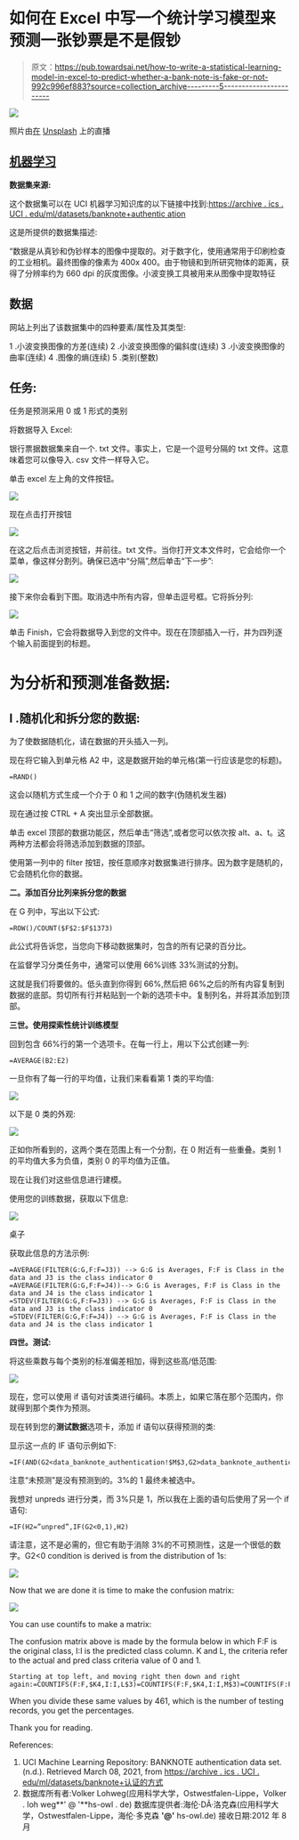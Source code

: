 # 如何在 Excel 中写一个统计学习模型来预测一张钞票是不是假钞

> 原文：<https://pub.towardsai.net/how-to-write-a-statistical-learning-model-in-excel-to-predict-whether-a-bank-note-is-fake-or-not-992c996ef883?source=collection_archive---------5----------------------->

![](img/0db3def1f7246d25eb45da211ce00c4d.png)

照片由[在](https://unsplash.com/@gobankingrates?utm_source=unsplash&utm_medium=referral&utm_content=creditCopyText) [Unsplash](https://unsplash.com/s/photos/bank-note?utm_source=unsplash&utm_medium=referral&utm_content=creditCopyText) 上的直播

## [机器学习](https://towardsai.net/p/category/machine-learning)

**数据集来源:**

这个数据集可以在 UCI 机器学习知识库的以下链接中找到:[https://archive . ics . UCI . edu/ml/datasets/banknote+authentic ation](https://archive.ics.uci.edu/ml/datasets/banknote+authentication)

这是所提供的数据集描述:

“数据是从真钞和伪钞样本的图像中提取的。对于数字化，使用通常用于印刷检查的工业相机。最终图像的像素为 400x 400。由于物镜和到所研究物体的距离，获得了分辨率约为 660 dpi 的灰度图像。小波变换工具被用来从图像中提取特征

## 数据

网站上列出了该数据集中的四种要素/属性及其类型:

1 .小波变换图像的方差(连续)
2 .小波变换图像的偏斜度(连续)
3 .小波变换图像的曲率(连续)
4 .图像的熵(连续)
5 .类别(整数)

## 任务:

任务是预测采用 0 或 1 形式的类别

将数据导入 Excel:

银行票据数据集来自一个. txt 文件。事实上，它是一个逗号分隔的 txt 文件。这意味着您可以像导入. csv 文件一样导入它。

单击 excel 左上角的文件按钮。

![](img/c321837058e9d98bedb64043cb71abe4.png)

现在点击打开按钮

![](img/a591c9a5ca55fe07932684606b84987c.png)

在这之后点击浏览按钮，并前往。txt 文件。当你打开文本文件时，它会给你一个菜单，像这样分割列。确保已选中“分隔”,然后单击“下一步”:

![](img/e92a5bfb4ef2248353632f4c59174ea7.png)

接下来你会看到下图。取消选中所有内容，但单击逗号框。它将拆分列:

![](img/4a0bbb14b2888107fa98983610324bbc.png)

单击 Finish，它会将数据导入到您的文件中。现在在顶部插入一行，并为四列逐个输入前面提到的标题。

# 为分析和预测准备数据:

## I .随机化和拆分您的数据:

为了使数据随机化，请在数据的开头插入一列。

现在将它输入到单元格 A2 中，这是数据开始的单元格(第一行应该是您的标题)。

```
=RAND()
```

这会以随机方式生成一个介于 0 和 1 之间的数字(伪随机发生器)

现在通过按 CTRL + A 突出显示全部数据。

单击 excel 顶部的数据功能区，然后单击“筛选”,或者您可以依次按 alt、a、t。这两种方法都会将筛选添加到数据的顶部。

使用第一列中的 filter 按钮，按任意顺序对数据集进行排序。因为数字是随机的，它会随机化你的数据。

**二。添加百分比列来拆分您的数据**

在 G 列中，写出以下公式:

```
=ROW()/COUNT($F$2:$F$1373)
```

此公式将告诉您，当您向下移动数据集时，包含的所有记录的百分比。

在监督学习分类任务中，通常可以使用 66%训练 33%测试的分割。

这就是我们将要做的。低头直到你得到 66%,然后把 66%之后的所有内容复制到数据的底部。剪切所有行并粘贴到一个新的选项卡中。复制列名，并将其添加到顶部。

**三世。使用探索性统计训练模型**

回到包含 66%行的第一个选项卡。在每一行上，用以下公式创建一列:

```
=AVERAGE(B2:E2)
```

一旦你有了每一行的平均值，让我们来看看第 1 类的平均值:

![](img/246c4f51e04c3fc2cae5c5ea2852e377.png)

以下是 0 类的外观:

![](img/cb6b276868c8552e24fedc79397661fd.png)

正如你所看到的，这两个类在范围上有一个分割，在 0 附近有一些重叠。类别 1 的平均值大多为负值，类别 0 的平均值为正值。

现在让我们对这些信息进行建模。

使用您的训练数据，获取以下信息:

![](img/de8fc46f1245485b8cfc23b45bd221dd.png)

桌子

获取此信息的方法示例:

```
=AVERAGE(FILTER(G:G,F:F=J3)) --> G:G is Averages, F:F is Class in the data and J3 is the class indicator 0
=AVERAGE(FILTER(G:G,F:F=J4))--> G:G is Averages, F:F is Class in the data and J4 is the class indicator 1
=STDEV(FILTER(G:G,F:F=J3)) --> G:G is Averages, F:F is Class in the data and J3 is the class indicator 0
=STDEV(FILTER(G:G,F:F=J4)) --> G:G is Averages, F:F is Class in the data and J4 is the class indicator 1
```

**四世。测试:**

将这些乘数与每个类别的标准偏差相加，得到这些高/低范围:

![](img/b74d086eaf492b34e4d39abab8e9dc95.png)

现在，您可以使用 if 语句对该类进行编码。本质上，如果它落在那个范围内，你就得到那个类作为预测。

现在转到您的**测试数据**选项卡，添加 if 语句以获得预测的类:

显示这一点的 IF 语句示例如下:

```
=IF(AND(G2<data_banknote_authentication!$M$3,G2>data_banknote_authentication!$N$3),data_banknote_authentication!$J$3,IF(AND(G2<data_banknote_authentication!$M$4,G2>data_banknote_authentication!$N$4),data_banknote_authentication!$J$4,"unpred"))
```

注意“未预测”是没有预测到的。3%的 1 最终未被选中。

我想对 unpreds 进行分类，而 3%只是 1，所以我在上面的语句后使用了另一个 if 语句:

```
=IF(H2=”unpred”,IF(G2<0,1),H2)
```

请注意，这不是必需的，但它有助于消除 3%的不可预测性，这是一个很低的数字。G2<0 condition is derived is from the distribution of 1s:

![](img/246c4f51e04c3fc2cae5c5ea2852e377.png)

Now that we are done it is time to make the confusion matrix:

![](img/2176349cf56bffd1828bcd30da962664.png)

You can use countifs to make a matrix:

The confusion matrix above is made by the formula below in which F:F is the original class, I:I is the predicted class column. K and L, the criteria refer to the actual and pred class criteria value of 0 and 1.

```
Starting at top left, and moving right then down and right again:=COUNTIFS(F:F,$K4,I:I,L$3)=COUNTIFS(F:F,$K4,I:I,M$3)=COUNTIFS(F:F,$K4,I:I,N$3)=COUNTIFS(F:F,$K5,I:I,L$3)=COUNTIFS(F:F,$K5,I:I,M$3)=COUNTIFS(F:F,$K5,I:I,N$3)
```

When you divide these same values by 461, which is the number of testing records, you get the percentages.

Thank you for reading.

References:

1.  UCI Machine Learning Repository: BANKNOTE authentication data set. (n.d.). Retrieved March 08, 2021, from [https://archive . ics . UCI . edu/ml/datasets/banknote+认证的方式](https://archive.ics.uci.edu/ml/datasets/banknote+authentication)
2.  数据库所有者:Volker Lohweg(应用科学大学，Ostwestfalen-Lippe，Volker . loh weg**' @ '**hs-owl . de)
    数据库提供者:海伦·DÃ·洛克森(应用科学大学，Ostwestfalen-Lippe，海伦·多克森 **'@'** hs-owl.de)
    接收日期:2012 年 8 月